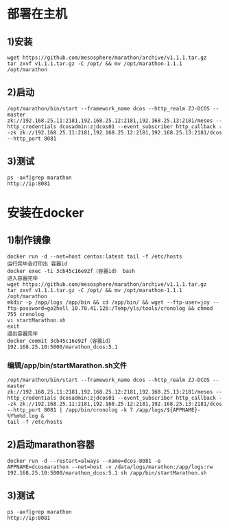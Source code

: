 # 部署在主机
## 1)安装
    wget https://github.com/mesosphere/marathon/archive/v1.1.1.tar.gz
    tar zxvf v1.1.1.tar.gz -C /opt/ && mv /opt/marathon-1.1.1 /opt/marathon
## 2)启动
    /opt/marathon/bin/start --framework_name dcos --http_realm ZJ-DCOS --master zk://192.168.25.11:2181,192.168.25.12:2181,192.168.25.13:2181/mesos --http_credentials dcosadmin:zjdcos01 --event_subscriber http_callback --zk zk://192.168.25.11:2181,192.168.25.12:2181,192.168.25.13:2181/dcos --http_port 8081
## 3)测试
    ps -axf|grep marathon
    http://ip:8081

# 安装在docker
## 1)制作镜像
    docker run -d --net=host centos:latest tail -f /etc/hosts
    运行完毕会打印出 容器id
    docker exec -ti 3cb45c16e92f（容器id） bash
    进入容器完毕
    wget https://github.com/mesosphere/marathon/archive/v1.1.1.tar.gz
    tar zxvf v1.1.1.tar.gz -C /opt/ && mv /opt/marathon-1.1.1 /opt/marathon
    mkdir -p /app/logs /app/bin && cd /app/bin/ && wget --ftp-user=joy --ftp-password=go2hell 10.70.41.126:/Temp/yls/tools/cronolog && chmod 755 cronolog
    vi startMarathon.sh
    exit
    退出容器完毕
    docker commit 3cb45c16e92f（容器id） 192.168.25.10:5000/marathon_dcos:5.1
### 编辑/app/bin/startMarathon.sh文件
    /opt/marathon/bin/start --framework_name dcos --http_realm ZJ-DCOS --master zk://192.168.25.11:2181,192.168.25.12:2181,192.168.25.13:2181/mesos --http_credentials dcosadmin:zjdcos01 --event_subscriber http_callback --zk zk://192.168.25.11:2181,192.168.25.12:2181,192.168.25.13:2181/dcos --http_port 8081 | /app/bin/cronolog -k 7 /app/logs/${APPNAME}-%Y%m%d.log &
    tail -f /etc/hosts
## 2)启动marathon容器
    docker run -d --restart=always --name=dcos-8081 -e APPNAME=dcosmarathon --net=host -v /data/logs/marathon:/app/logs:rw 192.168.25.10:5000/marathon_dcos:5.1 sh /app/bin/startMarathon.sh
## 3)测试
    ps -axf|grep marathon
    http://ip:8081



